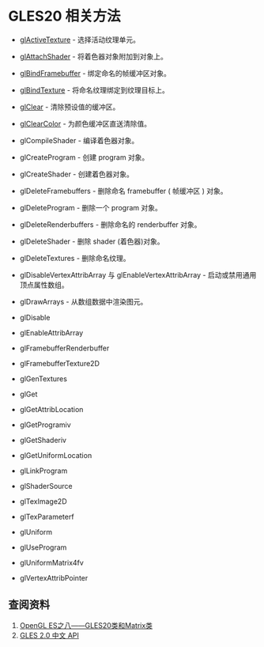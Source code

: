 # GLES20 相关方法

* [glActiveTexture](https://github.com/ZhangMiao147/android_learning_notes/blob/master/MultiMedia/OpenGL/GLES20/glActiveTexture.md) - 选择活动纹理单元。
* [glAttachShader](https://github.com/ZhangMiao147/android_learning_notes/blob/master/MultiMedia/OpenGL/GLES20/glAttachShader.md) - 将着色器对象附加到对象上。
* [glBindFramebuffer](https://github.com/ZhangMiao147/android_learning_notes/blob/master/MultiMedia/OpenGL/GLES20/glBindFramebuffer.md) - 绑定命名的帧缓冲区对象。
* [glBindTexture](https://github.com/ZhangMiao147/android_learning_notes/blob/master/MultiMedia/OpenGL/GLES20/glBindTexture.md) - 将命名纹理绑定到纹理目标上。
* [glClear](https://github.com/ZhangMiao147/android_learning_notes/blob/master/MultiMedia/OpenGL/GLES20/glClear.md) - 清除预设值的缓冲区。

* [glClearColor](https://github.com/ZhangMiao147/android_learning_notes/blob/master/MultiMedia/OpenGL/GLES20/glClearColor.md) - 为颜色缓冲区直送清除值。
* glCompileShader - 编译着色器对象。
* glCreateProgram - 创建 program 对象。
* glCreateShader - 创建着色器对象。
* glDeleteFramebuffers - 删除命名 framebuffer ( 帧缓冲区 ) 对象。
* glDeleteProgram - 删除一个 program 对象。 
* glDeleteRenderbuffers - 删除命名的 renderbuffer 对象。 
* glDeleteShader - 删除 shader (着色器)对象。 
* glDeleteTextures - 删除命名纹理。 
* glDisableVertexAttribArray 与 glEnableVertexAttribArray - 启动或禁用通用顶点属性数组。
* glDrawArrays - 从数组数据中渲染图元。
* glDisable
* glEnableAttribArray
* glFramebufferRenderbuffer
* glFramebufferTexture2D
* glGenTextures
* glGet

* glGetAttribLocation
* glGetProgramiv
* glGetShaderiv
* glGetUniformLocation
* glLinkProgram
* glShaderSource
* glTexImage2D
* glTexParameterf
* glUniform
* glUseProgram

* glUniformMatrix4fv
* glVertexAttribPointer



## 查阅资料

1. [OpenGL ES之八——GLES20类和Matrix类](https://blog.csdn.net/gongxiaoou/article/details/89367319)
2. [GLES 2.0 中文 API](https://blog.csdn.net/flycatdeng/article/details/82588903)

